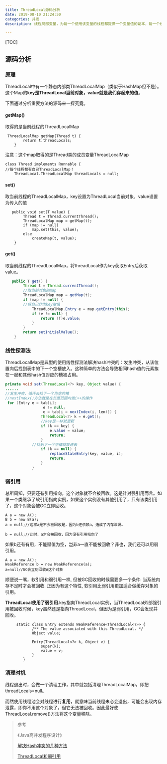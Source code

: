 ```yaml
---
title: ThreadLocal源码分析
date: 2019-08-10 21:24:50
categories: 并发
description: 线程局部变量，为每一个使用该变量的线程都提供一个变量值的副本，每一个线程都可以独立地改变自己的副本，而不会和其它线程的副本冲突。即**“以空间换时间”**的方式解决线程不安全问题。

---
```


[TOC]



## 源码分析

### 原理

ThreadLocal中有一个静态内部类ThreadLocalMap（类似于HashMap但不是）。这个Map的**key是ThreadLocal当前对象，value就是我们存起来的值**。

下面通过分析重要方法的源码来一探究竟。

#### getMap()

取得的是当前线程的ThreadLocalMap

```
 ThreadLocalMap getMap(Thread t) {
        return t.threadLocals;
    }
```

注意：这个map取得的是Thread类的成员变量ThreadLocalMap

```
class Thread implements Runnable {
//每个线程都有自己ThreadLocalMap！
	ThreadLocal.ThreadLocalMap threadLocals = null;
```



#### set()

取当前线程的ThreadLocalMap，key设置为ThreadLocal当前对象，value设置为传入的值

```
   public void set(T value) {
        Thread t = Thread.currentThread();
        ThreadLocalMap map = getMap(t);
        if (map != null)
            map.set(this, value);
        else
            createMap(t, value);
    }
```



#### get()

取当前线程的ThreadLocalMap，将threadLocal作为key获取Entry后获取value。

```java
   public T get() {
        Thread t = Thread.currentThread();
        //取当前对象的map
        ThreadLocalMap map = getMap(t);
        if (map != null) {
        //将自己作为key取值
            ThreadLocalMap.Entry e = map.getEntry(this);
            if (e != null) {
                return (T)e.value;
            }
        }
        return setInitialValue();
    }
```



### 线性探测法

ThreadLocalMap是典型的使用线性探测法解决hash冲突的：发生冲突，从该位置向后找到表中的下一个空槽放入。这种简单的方法会导致相同hash值的元素挨在一起和其他hash值对应的槽被占用。

```java
private void set(ThreadLocal<?> key, Object value) {
......
//发生冲突，循环去找下一个为空的槽
//nextIndex()方法就是在长度范围内做i++的操作
 for (Entry e = tab[i];
                 e != null;
                 e = tab[i = nextIndex(i, len)]) {
                ThreadLocal<?> k = e.get();
				//key是一样就更新
                if (k == key) {
                    e.value = value;
                    return;
                }
			//找到下一个空槽就放进去
                if (k == null) {
                    replaceStaleEntry(key, value, i);
                    return;
                }
            }
```



### 弱引用

总所周知，只要还有引用指向，这个对象就不会被回收。这是针对强引用而言。如果一个类继承了软引用指向实例，如果这个实例没有其他引用了，只有该类引用了，这个对象会被GC立即回收。

```
A a = new A();
B b = new B(a);
a = null;//这样a是不会被回收是，因为b还依赖a，造成了内存泄漏。

b = null;//此时，a才会被回收，因为没有引用指向了
```

如果b还有有用，不能赋值为空，岂非a一直不能被回收？非也，我们还可以用弱引用。

```
A a = new A();
WeakReference b = new WeakReference(a);
a=null//GC会立刻回收A这个对象
```

顺便说一嘴，软引用和弱引用一样, 但被GC回收的时候需要多一个条件: 当系统内存不足时才会被回收. 正因为有这个特性, 软引用比弱引用更加适合做缓存对象的引用。

**ThreadLocal使用了弱引用**.key指向ThreadLocal实例，当ThreadLocal外部强引用被回收时候，key虽然还是指向ThreadLocal，但因为是弱引用，GC会发现并回收。

```
     static class Entry extends WeakReference<ThreadLocal<?>> {
            /** The value associated with this ThreadLocal. */
            Object value;

            Entry(ThreadLocal<?> k, Object v) {
                super(k);
                value = v;
            }
        }
```

### 清理时机

线程退出时，会做一个清理工作，其中就包括清理ThreadLocalMap，即把threadLocals=null。

而然使用线程池会对线程进行**复用**，就意味当前线程未必会退出，可能会出现内存泄露，即你不用这个对象了，但它无法被回收。因此最好使ThreadLocal.remove()方法将这个变量移除。

> 参考
>
> 《Java高并发程序设计》
>
> [解决Hash冲突的几种方法](https://blog.csdn.net/u012104435/article/details/47951357)
>
> [ThreadLocal和弱引用](https://www.jianshu.com/p/d3e1282ba7ca)



​     